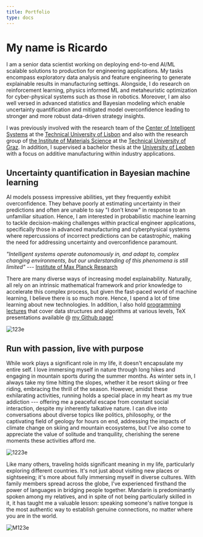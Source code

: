 ```yaml
---
title: Portfolio
type: docs
---
```


# **My name is Ricardo**

I am a senior data scientist working on deploying end-to-end AI/ML scalable solutions to production for engineering applications. My tasks encompass exploratory data analysis and feature engineering to generate explainable results in manufacturing settings. Alongside, I do research on reinforcement learning, physics informed ML and metaheuristic optimization for cyber-physical systems such as those in robotics. Moreover, I am also well versed in advanced statistics and Bayesian modeling which enable uncertainty quantification and mitigated model overconfidence leading to stronger and more robust data-driven strategy insights.

I was previously involved with the research team of the [Center of Intelligent Systems](https://csi.idmec.tecnico.ulisboa.pt/) at the [Technical University of Lisbon](https://tecnico.ulisboa.pt/en/) and also with the research group of [the Institute of Materials Science](https://www.tugraz.at/institute/imat/home) at the [Technical University of Graz](https://www.tugraz.at/en/home). In addition, I supervised a bachelor thesis at the [University of Leoben](https://www.unileoben.ac.at/en/) with a focus on additive manufacturing within industry applications.

## **Uncertainty quantification in Bayesian machine learning**

AI models possess impressive abilities, yet they frequently exhibit overconfidence. They behave poorly at estimating uncertainty in their predictions and often are unable to say "I don’t know" in response to an unfamiliar situation. Hence, I am interested in probabilistic machine learning to tackle decision-making challenges within practical engineer applications, specifically those in advanced manufacturing and cyberphysical systems where repercussions of incorrect predictions can be catastrophic, making the need for addressing uncertainty and overconfidence paramount.

*"Intelligent systems operate autonomously in, and adapt to, complex changing environments, but our understanding of this phenomena is still limited"* --- [Institute of Max Planck Research](https://imprs.is.mpg.de/)

There are many diverse ways of increasing model explainability. Naturally, all rely on an intrinsic mathematical framework and prior knowledge to accelerate this complex process, but given the fast-paced world of machine learning, I believe there is so much more. Hence, I spend a lot of time learning about new technologies. In addition, I also hold [programming lectures](https://ricardochin.com/docs/lectures/) that cover data structures and algorithms at various levels, TeX presentations available @ [my Github page!](https://github.com/roaked/programming-lectures)

![123e](https://live.staticflickr.com/65535/53351935583_2203c22f2f_c.jpg)

## **Run with passion, live with purpose**

While work plays a significant role in my life, it doesn't encapsulate my entire self. I love immersing myself in nature through long hikes and engaging in mountain sports during the summer months. As winter sets in, I always take my time hitting the slopes, whether it be resort skiing or free riding, embracing the thrill of the season. However, amidst these exhilarating activities, running holds a special place in my heart as my true addiction  --- offering me a peaceful escape from constant social interaction, despite my inherently talkative nature. I can dive into conversations about diverse topics like politics, philosophy, or the captivating field of geology for hours on end, addressing the impacts of climate change on skiing and mountain ecosystems, but I've also come to appreciate the value of solitude and tranquility, cherishing the serene moments these activities afford me.

![1223e](https://live.staticflickr.com/65535/53508758200_1562f1d34e_c.jpg)

Like many others, traveling holds significant meaning in my life, particularly exploring different countries.  It's not just about visiting new places or sightseeing; it's more about fully immersing myself in diverse cultures. With family members spread across the globe, I've experienced firsthand the power of languages in bridging people together. Mandarin is predominantly spoken among my relatives, and in spite of not being particularly skilled in it, it has taught me a valuable lesson: speaking someone's native tongue is the most authentic way to establish genuine connections, no matter where you are in the world.

![M123e](https://live.staticflickr.com/65535/53343069030_6d4e5837cd_c.jpg)



